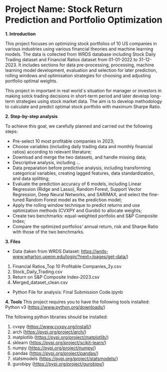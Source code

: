 # Project Name: Stock Return Prediction and Portfolio Optimization

**1. Introduction**
   
This project focuses on optimizing stock portfolios of 10 US companies in various industries using various financial theories and machine learning models. The data is collected from WRDS database including Stock Daily Trading dataset and Financial Ratios dataset from 01-01-2022 to 31-12-2023. It includes sections for data pre-processing, processing, machine learning model development, evaluation and selection for later prediction, rolling windows and optimisation strategies for choosing and adjusting portfolio optimal weights.

This project in important in real world´s situation for manager or investors in making sotck trading decisions in short-term period and later develop long-term strategies using stock market data. The aim is to develop methodology to calculate and predict optimal stock portfolio with maximum Sharpe Ratio.

**2. Step-by-step analysis**

To achieve this goal, we carefully planned and carried out the following steps: 
- Pre-select 10 most profitable companies in 2023;
- Choose variables (including daily trading data and monthly financial ratios) according to relevant literature;
- Download and merge the two datasets, and handle missing data;
- Descriptive analysis, including …
- Data preparation before predictive analysis, including transforming categorical variables, creating lagged features, data standardization, and data splitting;
- Evaluate the prediction accuracy of 6 models, including Linear Regression (Ridge and Lasso), Random Forest, Support Vector Regression, Deep Neural Networks, and SARIMAX, and select the fine-tuned Random Forest model as the prediction model;
- Apply the rolling window technique to predict returns and use optimization methods (CVXPY and Gurobi) to allocate weights;
- Create two benchmarks: equal-weighted portfolio and S&P Composite Index;
- Compare the optimized portfolios' annual return, risk and Sharpe Ratio with those of the two benchmarks.

**3. Files**
- Data (taken from WRDS Dataset: https://wrds-www.wharton.upenn.edu/login/?next=/pages/get-data/)
1. Financial Ratios_Top 10 Profitable Companies_2y.csv
2. Stock_Daily_Trading.csv
3. Return on S&P Composite Index-2023.csv
4. Merged_dataset_clean.csv
   
- Python File for analysis: Final Submission Code.ipynb


**4. Tools**
This project requires you to have the following tools installed: Python v3 (https://www.python.org/downloads/)

The following python libraries should be installed:
1. cvxpy (https://www.cvxpy.org/install/)
2. arch (https://pypi.org/project/arch/)
3. matplotlib (https://pypi.org/project/matplotlib/)
4. sklearn (https://pypi.org/project/scikit-learn/)
5. numpy (https://pypi.org/project/numpy/)
6. pandas (https://pypi.org/project/pandas/)
7. statsmodels (https://pypi.org/project/statsmodels/)
8. gurobipy (https://pypi.org/project/gurobipy/)
